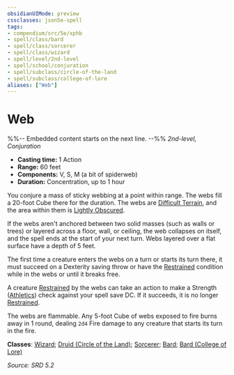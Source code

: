 ```yaml
---
obsidianUIMode: preview
cssclasses: json5e-spell
tags:
- compendium/src/5e/xphb
- spell/class/bard
- spell/class/sorcerer
- spell/class/wizard
- spell/level/2nd-level
- spell/school/conjuration
- spell/subclass/circle-of-the-land
- spell/subclass/college-of-lore
aliases: ["Web"]
---
```

# Web
%%-- Embedded content starts on the next line. --%%
*2nd-level, Conjuration*  

- **Casting time:** 1 Action
- **Range:** 60 feet
- **Components:** V, S, M (a bit of spiderweb)
- **Duration:** Concentration, up to 1 hour

You conjure a mass of sticky webbing at a point within range. The webs fill a 20-foot Cube there for the duration. The webs are [Difficult Terrain](difficult-terrain-xphb.md), and the area within them is [Lightly Obscured](lightly-obscured-xphb.md).

If the webs aren't anchored between two solid masses (such as walls or trees) or layered across a floor, wall, or ceiling, the web collapses on itself, and the spell ends at the start of your next turn. Webs layered over a flat surface have a depth of 5 feet.

The first time a creature enters the webs on a turn or starts its turn there, it must succeed on a Dexterity saving throw or have the [Restrained](conditions.md#Restrained) condition while in the webs or until it breaks free.

A creature [Restrained](conditions.md#Restrained) by the webs can take an action to make a Strength ([Athletics](skills.md#Athletics)) check against your spell save DC. If it succeeds, it is no longer [Restrained](conditions.md#Restrained).

The webs are flammable. Any 5-foot Cube of webs exposed to fire burns away in 1 round, dealing `2d4` Fire damage to any creature that starts its turn in the fire.

**Classes**: [Wizard](list-spells-classes-wizard.md); [Druid (Circle of the Land)](list-spells-classes-druid-xphb-circle-of-the-land-xphb.md "subclass=XPHB;class=XPHB"); [Sorcerer](list-spells-classes-sorcerer.md); [Bard](list-spells-classes-bard.md); [Bard (College of Lore)](list-spells-classes-bard-xphb-college-of-lore-xphb.md "subclass=XPHB;class=XPHB")

*Source: SRD 5.2*